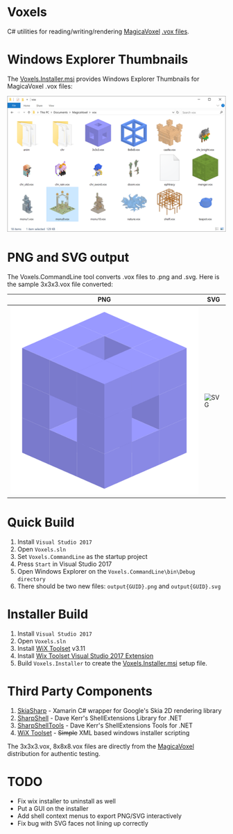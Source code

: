 # Voxels

C# utilities for reading/writing/rendering [MagicaVoxel](https://ephtracy.github.io/) [.vox files](https://github.com/ephtracy/voxel-model/blob/master/MagicaVoxel-file-format-vox.txt).

# Windows Explorer Thumbnails

The [Voxels.Installer.msi](https://github.com/Arlorean/Voxels/releases/download/v1.0.0.2/Voxels.Installer.msi) provides Windows Explorer Thumbnails for MagicaVoxel .vox files:

![Windows Explorer Thumbnails](Voxels.Website/WindowsExplorer.png)

# PNG and SVG output

The Voxels.CommandLine tool converts .vox files to .png and .svg. Here is the sample 3x3x3.vox file converted:

PNG             |  SVG
----------------|-------------------------
![PNG](Voxels.Website/3x3x3.png)  |  ![SVG](https://cdn.rawgit.com/Arlorean/Voxels/3f990345/Voxels.Website/3x3x3.svg)

# Quick Build

1. Install ``Visual Studio 2017``
1. Open ``Voxels.sln``
1. Set ``Voxels.CommandLine`` as the startup project
1. Press ``Start`` in Visual Studio 2017
1. Open Windows Explorer on the ``Voxels.CommandLine\bin\Debug directory``
1. There should be two new files: ``output{GUID}.png`` and ``output{GUID}.svg``

# Installer Build

1. Install ``Visual Studio 2017``
1. Open ``Voxels.sln``
1. Install [WiX Toolset](http://wixtoolset.org/) v3.11
1. Install [Wix Toolset Visual Studio 2017 Extension](https://marketplace.visualstudio.com/items?itemName=RobMensching.WixToolsetVisualStudio2017Extension)
1. Build ``Voxels.Installer`` to create the [Voxels.Installer.msi](https://github.com/Arlorean/Voxels/releases/download/v1.0.0.2/Voxels.Installer.msi) setup file. 

# Third Party Components

1. [SkiaSharp](https://github.com/mono/SkiaSharp) - Xamarin C# wrapper for Google's Skia 2D rendering library
1. [SharpShell](https://github.com/dwmkerr/sharpshell) - Dave Kerr's ShellExtensions Library for .NET
1. [SharpShellTools](https://github.com/dwmkerr/sharpshell) - Dave Kerr's ShellExtensions Tools for .NET
1. [WiX Toolset](http://wixtoolset.org/) - ~~Simple~~ XML based windows installer scripting

The 3x3x3.vox, 8x8x8.vox files are directly from the [MagicaVoxel](https://ephtracy.github.io/) distribution for authentic testing.

# TODO

* Fix wix installer to uninstall as well
* Put a GUI on the installer
* Add shell context menus to export PNG/SVG interactively 
* Fix bug with SVG faces not lining up correctly
